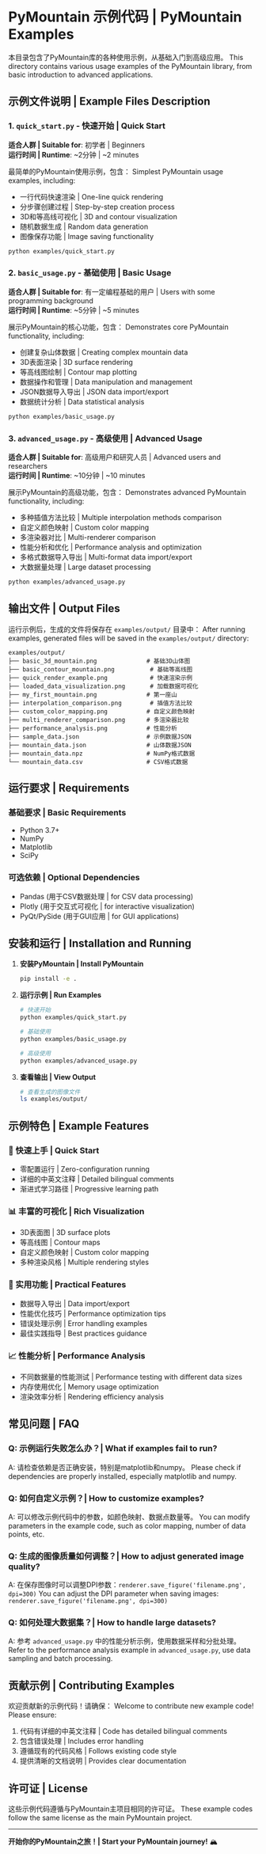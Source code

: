 # PyMountain 示例代码 | PyMountain Examples

本目录包含了PyMountain库的各种使用示例，从基础入门到高级应用。
This directory contains various usage examples of the PyMountain library, from basic introduction to advanced applications.

## 示例文件说明 | Example Files Description

### 1. `quick_start.py` - 快速开始 | Quick Start
**适合人群 | Suitable for**: 初学者 | Beginners  
**运行时间 | Runtime**: ~2分钟 | ~2 minutes

最简单的PyMountain使用示例，包含：
Simplest PyMountain usage examples, including:

- 一行代码快速渲染 | One-line quick rendering
- 分步骤创建过程 | Step-by-step creation process
- 3D和等高线可视化 | 3D and contour visualization
- 随机数据生成 | Random data generation
- 图像保存功能 | Image saving functionality

```bash
python examples/quick_start.py
```

### 2. `basic_usage.py` - 基础使用 | Basic Usage
**适合人群 | Suitable for**: 有一定编程基础的用户 | Users with some programming background  
**运行时间 | Runtime**: ~5分钟 | ~5 minutes

展示PyMountain的核心功能，包含：
Demonstrates core PyMountain functionality, including:

- 创建复杂山体数据 | Creating complex mountain data
- 3D表面渲染 | 3D surface rendering
- 等高线图绘制 | Contour map plotting
- 数据操作和管理 | Data manipulation and management
- JSON数据导入导出 | JSON data import/export
- 数据统计分析 | Data statistical analysis

```bash
python examples/basic_usage.py
```

### 3. `advanced_usage.py` - 高级使用 | Advanced Usage
**适合人群 | Suitable for**: 高级用户和研究人员 | Advanced users and researchers  
**运行时间 | Runtime**: ~10分钟 | ~10 minutes

展示PyMountain的高级功能，包含：
Demonstrates advanced PyMountain functionality, including:

- 多种插值方法比较 | Multiple interpolation methods comparison
- 自定义颜色映射 | Custom color mapping
- 多渲染器对比 | Multi-renderer comparison
- 性能分析和优化 | Performance analysis and optimization
- 多格式数据导入导出 | Multi-format data import/export
- 大数据量处理 | Large dataset processing

```bash
python examples/advanced_usage.py
```

## 输出文件 | Output Files

运行示例后，生成的文件将保存在 `examples/output/` 目录中：
After running examples, generated files will be saved in the `examples/output/` directory:

```
examples/output/
├── basic_3d_mountain.png              # 基础3D山体图
├── basic_contour_mountain.png          # 基础等高线图
├── quick_render_example.png            # 快速渲染示例
├── loaded_data_visualization.png       # 加载数据可视化
├── my_first_mountain.png              # 第一座山
├── interpolation_comparison.png        # 插值方法比较
├── custom_color_mapping.png           # 自定义颜色映射
├── multi_renderer_comparison.png      # 多渲染器比较
├── performance_analysis.png           # 性能分析
├── sample_data.json                   # 示例数据JSON
├── mountain_data.json                 # 山体数据JSON
├── mountain_data.npz                  # NumPy格式数据
└── mountain_data.csv                  # CSV格式数据
```

## 运行要求 | Requirements

### 基础要求 | Basic Requirements
- Python 3.7+
- NumPy
- Matplotlib
- SciPy

### 可选依赖 | Optional Dependencies
- Pandas (用于CSV数据处理 | for CSV data processing)
- Plotly (用于交互式可视化 | for interactive visualization)
- PyQt/PySide (用于GUI应用 | for GUI applications)

## 安装和运行 | Installation and Running

1. **安装PyMountain | Install PyMountain**
   ```bash
   pip install -e .
   ```

2. **运行示例 | Run Examples**
   ```bash
   # 快速开始
   python examples/quick_start.py
   
   # 基础使用
   python examples/basic_usage.py
   
   # 高级使用
   python examples/advanced_usage.py
   ```

3. **查看输出 | View Output**
   ```bash
   # 查看生成的图像文件
   ls examples/output/
   ```

## 示例特色 | Example Features

### 🚀 快速上手 | Quick Start
- 零配置运行 | Zero-configuration running
- 详细的中英文注释 | Detailed bilingual comments
- 渐进式学习路径 | Progressive learning path

### 📊 丰富的可视化 | Rich Visualization
- 3D表面图 | 3D surface plots
- 等高线图 | Contour maps
- 自定义颜色映射 | Custom color mapping
- 多种渲染风格 | Multiple rendering styles

### 🔧 实用功能 | Practical Features
- 数据导入导出 | Data import/export
- 性能优化技巧 | Performance optimization tips
- 错误处理示例 | Error handling examples
- 最佳实践指导 | Best practices guidance

### 📈 性能分析 | Performance Analysis
- 不同数据量的性能测试 | Performance testing with different data sizes
- 内存使用优化 | Memory usage optimization
- 渲染效率分析 | Rendering efficiency analysis

## 常见问题 | FAQ

### Q: 示例运行失败怎么办？| What if examples fail to run?
A: 请检查依赖是否正确安装，特别是matplotlib和numpy。
Please check if dependencies are properly installed, especially matplotlib and numpy.

### Q: 如何自定义示例？| How to customize examples?
A: 可以修改示例代码中的参数，如颜色映射、数据点数量等。
You can modify parameters in the example code, such as color mapping, number of data points, etc.

### Q: 生成的图像质量如何调整？| How to adjust generated image quality?
A: 在保存图像时可以调整DPI参数：`renderer.save_figure('filename.png', dpi=300)`
You can adjust the DPI parameter when saving images: `renderer.save_figure('filename.png', dpi=300)`

### Q: 如何处理大数据集？| How to handle large datasets?
A: 参考 `advanced_usage.py` 中的性能分析示例，使用数据采样和分批处理。
Refer to the performance analysis example in `advanced_usage.py`, use data sampling and batch processing.

## 贡献示例 | Contributing Examples

欢迎贡献新的示例代码！请确保：
Welcome to contribute new example code! Please ensure:

1. 代码有详细的中英文注释 | Code has detailed bilingual comments
2. 包含错误处理 | Includes error handling
3. 遵循现有的代码风格 | Follows existing code style
4. 提供清晰的文档说明 | Provides clear documentation

## 许可证 | License

这些示例代码遵循与PyMountain主项目相同的许可证。
These example codes follow the same license as the main PyMountain project.

---

**开始你的PyMountain之旅！| Start your PyMountain journey!** 🏔️